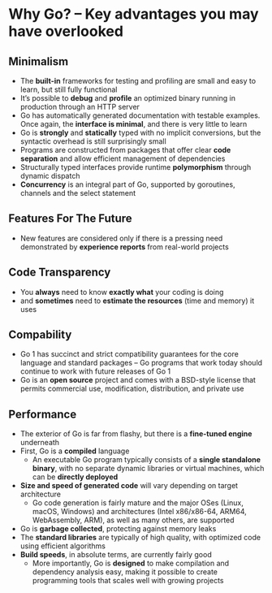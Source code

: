 # Why Go? – Key advantages you may have overlooked

## Minimalism

* The **built-in** frameworks for testing and profiling are small and easy to learn, but still fully functional
* It’s possible to **debug** and **profile** an optimized binary running in production through an HTTP server
* Go has automatically generated documentation with testable examples. Once again, the **interface is minimal**, and there is very little to learn
* Go is **strongly** and **statically** typed with no implicit conversions, but the syntactic overhead is still surprisingly small
* Programs are constructed from packages that offer clear **code separation** and allow efficient management of dependencies
* Structurally typed interfaces provide runtime **polymorphism** through dynamic dispatch
* **Concurrency** is an integral part of Go, supported by goroutines, channels and the select statement

## Features For The Future

* New features are considered only if there is a pressing need demonstrated by **experience reports** from real-world projects

## Code Transparency

* You **always** need to know **exactly what** your coding is doing
* and **sometimes** need to **estimate the resources** (time and memory) it uses

## Compability

* Go 1 has succinct and strict compatibility guarantees for the core language and standard packages – Go programs that work today should continue to work with future releases of Go 1
* Go is an **open source** project and comes with a BSD-style license that permits commercial use, modification, distribution, and private use

## Performance

* The exterior of Go is far from flashy, but there is a **fine-tuned engine** underneath
* First, Go is a **compiled** language
	* An executable Go program typically consists of a **single standalone binary**, with no separate dynamic libraries or virtual machines, which can be **directly deployed**
* **Size and speed of generated code** will vary depending on target architecture
	* Go code generation is fairly mature and the major OSes (Linux, macOS, Windows) and architectures (Intel x86/x86-64, ARM64, WebAssembly, ARM), as well as many others, are supported
* Go is **garbage collected**, protecting against memory leaks
* The **standard libraries** are typically of high quality, with optimized code using efficient algorithms
* **Build speeds**, in absolute terms, are currently fairly good
	* More importantly, Go is **designed** to make compilation and dependency analysis easy, making it possible to create programming tools that scales well with growing projects
